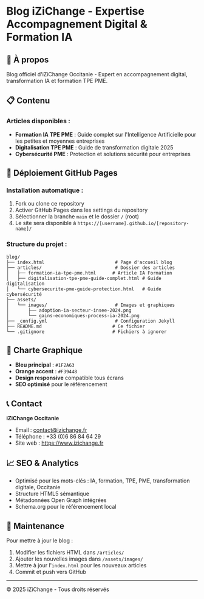 # Blog iZiChange - Expertise Accompagnement Digital & Formation IA

## 🎯 À propos

Blog officiel d'iZiChange Occitanie - Expert en accompagnement digital, transformation IA et formation TPE PME.

## 📋 Contenu

### Articles disponibles :
- **Formation IA TPE PME** : Guide complet sur l'Intelligence Artificielle pour les petites et moyennes entreprises
- **Digitalisation TPE PME** : Guide de transformation digitale 2025
- **Cybersécurité PME** : Protection et solutions sécurité pour entreprises

## 🚀 Déploiement GitHub Pages

### Installation automatique :
1. Fork ou clone ce repository
2. Activer GitHub Pages dans les settings du repository
3. Sélectionner la branche `main` et le dossier `/` (root)
4. Le site sera disponible à `https://[username].github.io/[repository-name]/`

### Structure du projet :
```
blog/
├── index.html                          # Page d'accueil blog
├── articles/                           # Dossier des articles
│   ├── formation-ia-tpe-pme.html      # Article IA Formation
│   ├── digitalisation-tpe-pme-guide-complet.html # Guide digitalisation
│   └── cybersecurite-pme-guide-protection.html   # Guide cybersécurité
├── assets/
│   └── images/                         # Images et graphiques
│       ├── adoption-ia-secteur-insee-2024.png
│       └── gains-economiques-process-ia-2024.png
├── _config.yml                         # Configuration Jekyll
├── README.md                          # Ce fichier
└── .gitignore                         # Fichiers à ignorer
```

## 🎨 Charte Graphique

- **Bleu principal** : `#1F2A63`
- **Orange accent** : `#F39448`
- **Design responsive** compatible tous écrans
- **SEO optimisé** pour le référencement

## 📞 Contact

**iZiChange Occitanie**
- Email : contact@izichange.fr
- Téléphone : +33 (0)6 86 84 64 29
- Site web : https://www.izichange.fr

## 📈 SEO & Analytics

- Optimisé pour les mots-clés : IA, formation, TPE, PME, transformation digitale, Occitanie
- Structure HTML5 sémantique
- Métadonnées Open Graph intégrées
- Schema.org pour le référencement local

## 🔧 Maintenance

Pour mettre à jour le blog :
1. Modifier les fichiers HTML dans `/articles/`
2. Ajouter les nouvelles images dans `/assets/images/`
3. Mettre à jour l'`index.html` pour les nouveaux articles
4. Commit et push vers GitHub

---

© 2025 iZiChange - Tous droits réservés
